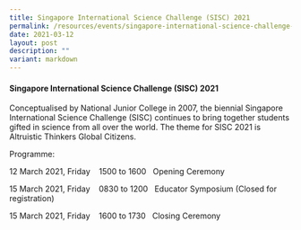 ```yaml
---
title: Singapore International Science Challenge (SISC) 2021
permalink: /resources/events/singapore-international-science-challenge-2021/
date: 2021-03-12
layout: post
description: ""
variant: markdown
---
```

#### Singapore International Science Challenge (SISC) 2021

Conceptualised by National Junior College in 2007, the biennial Singapore International Science Challenge (SISC) continues to bring together students gifted in science from all over the world. The theme for SISC 2021 is Altruistic Thinkers Global Citizens.

Programme:

12 March 2021, Friday    1500 to 1600   Opening Ceremony

15 March 2021, Friday    0830 to 1200   Educator Symposium (Closed for registration)

15 March 2021, Friday    1600 to 1730   Closing Ceremony